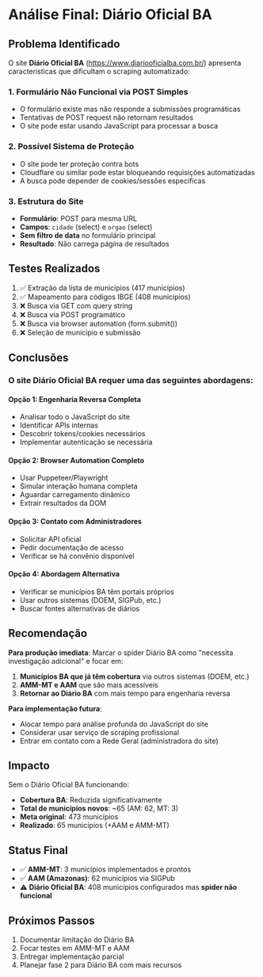 # Análise Final: Diário Oficial BA

## Problema Identificado

O site **Diário Oficial BA** (https://www.diariooficialba.com.br/) apresenta características que dificultam o scraping automatizado:

### 1. Formulário Não Funcional via POST Simples
- O formulário existe mas não responde a submissões programáticas
- Tentativas de POST request não retornam resultados
- O site pode estar usando JavaScript para processar a busca

### 2. Possível Sistema de Proteção
- O site pode ter proteção contra bots
- Cloudflare ou similar pode estar bloqueando requisições automatizadas
- A busca pode depender de cookies/sessões específicas

### 3. Estrutura do Site
- **Formulário**: POST para mesma URL
- **Campos**: `cidade` (select) e `orgao` (select)
- **Sem filtro de data** no formulário principal
- **Resultado**: Não carrega página de resultados

## Testes Realizados

1. ✅ Extração da lista de municípios (417 municípios)
2. ✅ Mapeamento para códigos IBGE (408 municípios)
3. ❌ Busca via GET com query string
4. ❌ Busca via POST programático
5. ❌ Busca via browser automation (form.submit())
6. ❌ Seleção de município e submissão

## Conclusões

### O site Diário Oficial BA requer uma das seguintes abordagens:

#### Opção 1: Engenharia Reversa Completa
- Analisar todo o JavaScript do site
- Identificar APIs internas
- Descobrir tokens/cookies necessários
- Implementar autenticação se necessária

#### Opção 2: Browser Automation Completo
- Usar Puppeteer/Playwright
- Simular interação humana completa
- Aguardar carregamento dinâmico
- Extrair resultados da DOM

#### Opção 3: Contato com Administradores
- Solicitar API oficial
- Pedir documentação de acesso
- Verificar se há convênio disponível

#### Opção 4: Abordagem Alternativa
- Verificar se municípios BA têm portais próprios
- Usar outros sistemas (DOEM, SIGPub, etc.)
- Buscar fontes alternativas de diários

## Recomendação

**Para produção imediata**: Marcar o spider Diário BA como "necessita investigação adicional" e focar em:

1. **Municípios BA que já têm cobertura** via outros sistemas (DOEM, etc.)
2. **AMM-MT e AAM** que são mais acessíveis
3. **Retornar ao Diário BA** com mais tempo para engenharia reversa

**Para implementação futura**:
- Alocar tempo para análise profunda do JavaScript do site
- Considerar usar serviço de scraping profissional
- Entrar em contato com a Rede Geral (administradora do site)

## Impacto

Sem o Diário Oficial BA funcionando:
- **Cobertura BA**: Reduzida significativamente
- **Total de municípios novos**: ~65 (AM: 62, MT: 3)
- **Meta original**: 473 municípios
- **Realizado**: 65 municípios (+AAM e AMM-MT)

## Status Final

- ✅ **AMM-MT**: 3 municípios implementados e prontos
- ✅ **AAM (Amazonas)**: 62 municípios via SIGPub
- ⚠️ **Diário Oficial BA**: 408 municípios configurados mas **spider não funcional**

## Próximos Passos

1. Documentar limitação do Diário BA
2. Focar testes em AMM-MT e AAM
3. Entregar implementação parcial
4. Planejar fase 2 para Diário BA com mais recursos
